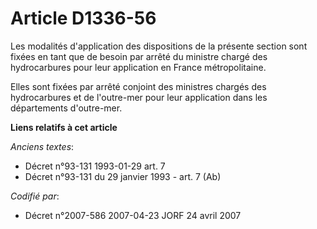 # Article D1336-56

Les modalités d'application des dispositions de la présente section sont fixées en tant que de besoin par arrêté du ministre
chargé des hydrocarbures pour leur application en France métropolitaine.

Elles sont fixées par arrêté conjoint des ministres chargés des hydrocarbures et de l'outre-mer pour leur application dans
les départements d'outre-mer.

**Liens relatifs à cet article**

_Anciens textes_:

  - Décret n°93-131 1993-01-29 art. 7
  - Décret n°93-131 du 29 janvier 1993 - art. 7 (Ab)

_Codifié par_:

  - Décret n°2007-586 2007-04-23 JORF 24 avril 2007
